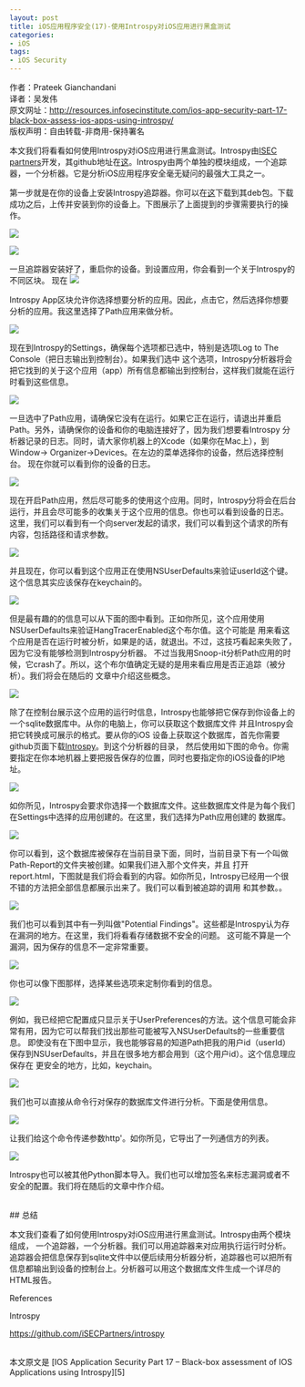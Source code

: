 ```yaml
---
layout: post  
title: iOS应用程序安全(17)-使用Introspy对iOS应用进行黑盒测试 
categories:  
- iOS  
tags:    
- iOS Security
---   
```


作者：Prateek Gianchandani  
译者：吴发伟  
原文网址：http://resources.infosecinstitute.com/ios-app-security-part-17-black-box-assess-ios-apps-using-introspy/  
版权声明：自由转载-非商用-保持署名



本文我们将看看如何使用Introspy对iOS应用进行黑盒测试。Introspy由[ISEC partners][1]开发，其github地址在[这][2]。Introspy由两个单独的模块组成，一个追踪器，一个分析器。它是分析iOS应用程序安全毫无疑问的最强大工具之一。

第一步就是在你的设备上安装Introspy追踪器。你可以在[这][3]下载到其deb包。下载成功之后，上传并安装到你的设备上。下图展示了上面提到的步骤需要执行的操作。

![](http://resources.infosecinstitute.com/wp-content/uploads/091713_1309_IOSApplicat1.png)

![](http://resources.infosecinstitute.com/wp-content/uploads/091713_1309_IOSApplicat2.png)

一旦追踪器安装好了，重启你的设备。到设置应用，你会看到一个关于Introspy的不同区块。
现在
![](http://resources.infosecinstitute.com/wp-content/uploads/091713_1309_IOSApplicat3.png)

Introspy App区块允许你选择想要分析的应用。因此，点击它，然后选择你想要分析的应用。我这里选择了Path应用来做分析。

![](http://resources.infosecinstitute.com/wp-content/uploads/091713_1309_IOSApplicat4.png)


现在到Introspy的Settings，确保每个选项都已选中，特别是选项Log to The Console（把日志输出到控制台）。如果我们选中
这个选项，Introspy分析器将会把它找到的关于这个应用（app）所有信息都输出到控制台，这样我们就能在运行时看到这些信息。


![](http://resources.infosecinstitute.com/wp-content/uploads/091713_1309_IOSApplicat5.png)

一旦选中了Path应用，请确保它没有在运行。如果它正在运行，请退出并重启Path。另外，请确保你的设备和你的电脑连接好了，因为我们想要看Introspy
分析器记录的日志。同时，请大家你机器上的Xcode（如果你在Mac上），到Window-> Organizer->Devices。在左边的菜单选择你的设备，然后选择控制台。
现在你就可以看到你的设备的日志。

![](http://resources.infosecinstitute.com/wp-content/uploads/091713_1309_IOSApplicat6.png)

现在开启Path应用，然后尽可能多的使用这个应用。同时，Introspy分将会在后台运行，并且会尽可能多的收集关于这个应用的信息。你也可以看到设备的日志。
这里，我们可以看到有一个向server发起的请求，我们可以看到这个请求的所有内容，包括路径和请求参数。

![](http://resources.infosecinstitute.com/wp-content/uploads/091713_1309_IOSApplicat7.png)

并且现在，你可以看到这个应用正在使用NSUserDefaults来验证userId这个键。这个信息其实应该保存在keychain的。

![](http://resources.infosecinstitute.com/wp-content/uploads/091713_1309_IOSApplicat8.png)

但是最有趣的的信息可以从下面的图中看到。正如你所见，这个应用使用NSUserDefaults来验证HangTracerEnabled这个布尔值。这个可能是
用来看这个应用是否在运行时被分析，如果是的话，就退出。不过，这技巧看起来失败了，因为它没有能够检测到Introspy分析器。
不过当我用Snoop-it分析Path应用的时候，它crash了。所以，这个布尔值确定无疑的是用来看应用是否正追踪（被分析）。我们将会在随后的
文章中介绍这些概念。

![](http://resources.infosecinstitute.com/wp-content/uploads/091713_1309_IOSApplicat9.png)

除了在控制台展示这个应用的运行时信息，Introspy也能够把它保存到你设备上的一个sqlite数据库中。从你的电脑上，你可以获取这个数据库文件
并且Introspy会把它转换成可展示的格式。要从你的iOS 设备上获取这个数据库，首先你需要github页面下载[Introspy][4]。到这个分析器的目录，
然后使用如下图的命令。你需要指定在你本地机器上要把报告保存的位置，同时也要指定你的iOS设备的IP地址。


![](http://resources.infosecinstitute.com/wp-content/uploads/091713_1309_IOSApplicat9.png)


如你所见，Introspy会要求你选择一个数据库文件。这些数据库文件是为每个我们在Settings中选择的应用创建的。在这里，我们选择为Path应用创建的
数据库。

![](http://resources.infosecinstitute.com/wp-content/uploads/091713_1309_IOSApplicat10.png)

你可以看到，这个数据库被保存在当前目录下面，同时，当前目录下有一个叫做Path-Report的文件夹被创建。如果我们进入那个文件夹，并且
打开report.html，下图就是我们将会看到的内容。如你所见，Introspy已经用一个很不错的方法把全部信息都展示出来了。我们可以看到被追踪的调用
和其参数。。


![](http://resources.infosecinstitute.com/wp-content/uploads/091713_1309_IOSApplicat12.png)







我们也可以看到其中有一列叫做"Potential Findings"。这些都是Introspy认为存在漏洞的地方。在这里，我们将看看存储数据不安全的问题。
这可能不算是一个漏洞，因为保存的信息不一定非常重要。

![](http://resources.infosecinstitute.com/wp-content/uploads/091713_1309_IOSApplicat13.png)

你也可以像下图那样，选择某些选项来定制你看到的信息。

![](http://resources.infosecinstitute.com/wp-content/uploads/091713_1309_IOSApplicat14.png)

例如，我已经把它配置成只显示关于UserPreferences的方法。这个信息可能会非常有用，因为它可以帮我们找出那些可能被写入NSUserDefaults的一些重要信息。
即使没有在下图中显示，我也能够容易的知道Path把我的用户id（userId）保存到NSUserDefaults，并且在很多地方都会用到（这个用户id）。这个信息理应保存在
更安全的地方，比如，keychain。

![](http://resources.infosecinstitute.com/wp-content/uploads/091713_1309_IOSApplicat15.png)

我们也可以直接从命令行对保存的数据库文件进行分析。下面是使用信息。

![](http://resources.infosecinstitute.com/wp-content/uploads/091713_1309_IOSApplicat16.png)

让我们给这个命令传递参数http'。如你所见，它导出了一列通信方的列表。

![](http://resources.infosecinstitute.com/wp-content/uploads/091713_1309_IOSApplicat17.png)


Introspy也可以被其他Python脚本导入。我们也可以增加签名来标志漏洞或者不安全的配置。我们将在随后的文章中作介绍。


<br>
## 总结


本文我们查看了如何使用Introspy对iOS应用进行黑盒测试。Introspy由两个模块组成，
一个追踪器，一个分析器。我们可以用追踪器来对应用执行运行时分析。追踪器会把信息保存到sqlite文件中以便后续用分析器分析，追踪器也可以把所有信息都输出到设备的控制台上。分析器可以用这个数据库文件生成一个详尽的HTML报告。



References

Introspy

https://github.com/iSECPartners/introspy


 <br/>
本文原文是 [IOS Application Security Part 17 – Black-box assessment of IOS Applications using Introspy][5]


[1]:https://www.isecpartners.com/
[2]:https://github.com/iSECPartners/introspy
[3]:https://www.dropbox.com/s/z5cwqk5wti3zsvd/com.isecpartners.introspy-v0.3-iOS_6.1.deb?dl=1
[4]:https://github.com/iSECPartners/introspy/archive/master.zip
[5]:http://resources.infosecinstitute.com/ios-app-security-part-17-black-box-assess-ios-apps-using-introspy/
